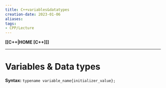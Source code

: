```yaml
---
title: C++variables&datatypes
creation-date: 2023-01-06
aliases:
tags:
- CPP/Lecture
---
```

**[[C++|HOME [C++]]]**

---
# Variables & Data types
**Syntax:** `typename variable_name{initializer_value};`
